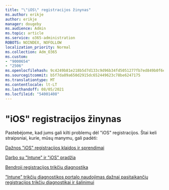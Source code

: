 ```yaml
---
title: "\"iOS\" registracijos žinynas"
ms.author: erikje
author: erikje
manager: dougeby
ms.audience: Admin
ms.topic: article
ms.service: o365-administration
ROBOTS: NOINDEX, NOFOLLOW
localization_priority: Normal
ms.collection: Adm_O365
ms.custom:
- "9000654"
- "2506"
ms.openlocfilehash: 9c4249b81e218b5d7d133c9d96b34fd5051277fb7ed849b0f6e90b2c18fb0e0e
ms.sourcegitcommit: b5f7da89a650d2915dc652449623c78be6247175
ms.translationtype: MT
ms.contentlocale: lt-LT
ms.lasthandoff: 08/05/2021
ms.locfileid: "54001408"
---
```

# <a name="ios-enrollment-help"></a>"iOS" registracijos žinynas

Pastebėjome, kad jums gali kilti problemų dėl "iOS" registracijos. Štai keli straipsniai, kurie, mūsų manymu, gali padėti: 

[Dažnos "iOS" registracijos klaidos ir sprendimai](https://support.microsoft.com/help/4039809/troubleshooting-ios-device-enrollment-in-intune)

[Darbo su "Intune" ir "iOS" pradžia](https://docs.microsoft.com/intune/enrollment/ios-enroll)

[Bendroji registracijos trikčių diagnostika](https://docs.microsoft.com/intune/enrollment/troubleshoot-device-enrollment-in-intune)

["Intune" trikčių diagnostikos portalo naudojimas dažnai pasitaikančių registracijos trikčių diagnostikai ir šalinimui](https://docs.microsoft.com/intune/help-desk-operators)